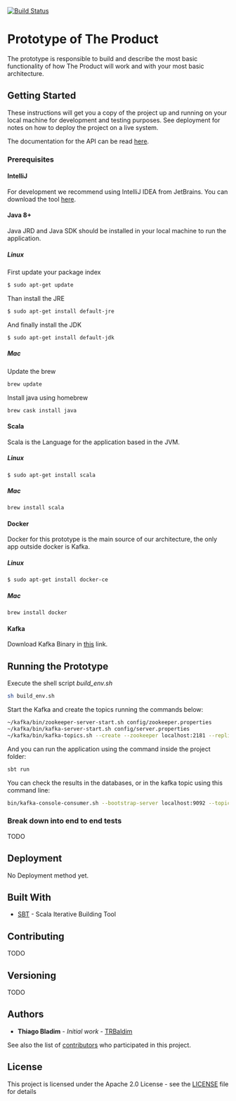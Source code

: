 [![Build Status](https://travis-ci.org/TheBrAuOrganization/Prototype.svg?branch=master)](https://travis-ci.org/TheBrAuOrganization/Prototype)

# Prototype of The Product

The prototype is responsible to build and describe the most basic functionality of how The Product will work and with your most basic architecture. 

## Getting Started

These instructions will get you a copy of the project up and running on your local machine for development and testing purposes. See deployment for notes on how to deploy the project on a live system.

The documentation for the API can be read [here](https://theproject.docs.apiary.io).

### Prerequisites

#### IntelliJ

For development we recommend using IntelliJ IDEA from JetBrains. You can download the tool [here](https://www.jetbrains.com/idea/download/).

#### Java 8+

Java JRD and Java SDK should be installed in your local machine to run the application.

##### Linux

First update your package index

```bash
$ sudo apt-get update
```

Than install the JRE

```bash
$ sudo apt-get install default-jre
```

And finally install the JDK

```bash
$ sudo apt-get install default-jdk
```

##### Mac

Update the brew

```bash
brew update
```

Install java using homebrew

```bash
brew cask install java
```

#### Scala

Scala is the Language for the application based in the JVM.

##### Linux

```bash
$ sudo apt-get install scala
```

##### Mac

```bash
brew install scala
```

#### Docker

Docker for this prototype is the main source of our architecture, the only app outside docker is Kafka.

##### Linux

```bash
$ sudo apt-get install docker-ce
```

##### Mac

```bash
brew install docker
```

#### Kafka

Download Kafka Binary in [this](https://www.apache.org/dyn/closer.cgi?path=/kafka/1.1.0/kafka_2.12-1.1.0.tgz) link.


## Running the Prototype

Execute the shell script *build_env.sh*

```bash
sh build_env.sh
```

Start the Kafka and create the topics running the commands below:

```bash
~/kafka/bin/zookeeper-server-start.sh config/zookeeper.properties
~/kafka/bin/kafka-server-start.sh config/server.properties
~/kafka/bin/kafka-topics.sh --create --zookeeper localhost:2181 --replication-factor 1 --partitions 1 --topic hero
```
And you can run the application using the command inside the project folder:

```bash
sbt run
```

You can check the results in the databases, or in the kafka topic using this command line:

```bash
bin/kafka-console-consumer.sh --bootstrap-server localhost:9092 --topic hero --from-beginning
```

### Break down into end to end tests

TODO


## Deployment

No Deployment method yet.

## Built With

* [SBT](https://www.scala-sbt.org/0.13/docs/index.html) - Scala Iterative Building Tool

## Contributing

TODO

## Versioning

TODO 

## Authors

* **Thiago Bladim** - *Initial work* - [TRBaldim](https://github.com/TRBaldim)

See also the list of [contributors](https://github.com/TheBrAuOrganization/Prototype/graphs/contributors) who participated in this project.

## License

This project is licensed under the Apache 2.0 License - see the [LICENSE](LICENSE) file for details
